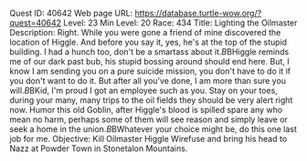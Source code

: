 Quest ID: 40642
Web page URL: https://database.turtle-wow.org/?quest=40642
Level: 23
Min Level: 20
Race: 434
Title: Lighting the Oilmaster
Description: Right. While you were gone a friend of mine discovered the location of Higgle. And before you say it, yes, he's at the top of the stupid building. I had a hunch too, don't be a smartass about it.$B$BHiggle reminds me of our dark past bub, his stupid bossing around should end here. But, I know I am sending you on a pure suicide mission, you don't have to do it if you don't want to do it. But after all you've done, I am more than sure you will.$B$BKid, I'm proud I got an employee such as you. Stay on your toes, during your many, many trips to the oil fields they should be very alert right now. Humor this old Goblin, after Higgle's blood is spilled spare any who mean no harm, perhaps some of them will see reason and simply leave or seek a home in the union.$B$BWhatever your choice might be, do this one last job for me.
Objective: Kill Oilmaster Higgle Wirefuse and bring his head to Nazz at Powder Town in Stonetalon Mountains.
